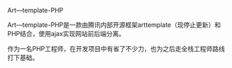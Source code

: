 Art—template-PHP

Art—template-PHP是一款由腾讯内部开源框架arttemplate（现停止更新）和PHP结合，使用ajax实现网站前后端分离。

作为一名PHP工程师，在开发项目中有省了不少力，也为之后走全栈工程师路线打下基础。

